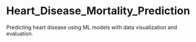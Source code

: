 # Heart_Disease_Mortality_Prediction
Predicting heart disease using ML models with data visualization and evaluation.
